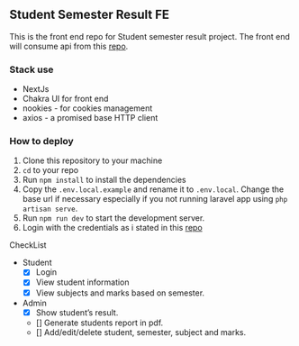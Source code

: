 ## Student Semester Result FE

This is the front end repo for Student semester result project. The front end will consume api from this [repo](https://github.com/akmadhwa/student-semester-result-management-system-api).

### Stack use

- NextJs
- Chakra UI for front end
- nookies - for cookies management
- axios - a promised base HTTP client

### How to deploy

1. Clone this repository to your machine
2. `cd` to your repo
3. Run `npm install` to install the dependencies
4. Copy the `.env.local.example` and rename it to `.env.local`. Change the base url if necessary especially if you not running laravel app using `php artisan serve`.
5. Run `npm run dev` to start the development server.
6. Login with the credentials as i stated in this [repo](https://github.com/akmadhwa/student-semester-result-management-system-api)

CheckList

- Student
  - [x] Login
  - [x] View student information
  - [x] View subjects and marks based on semester.
- Admin
  - [x] Show student’s result.
  - [] Generate students report in pdf.
  - [] Add/edit/delete student, semester, subject and marks.
